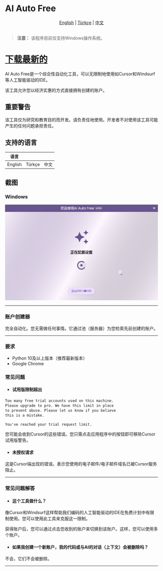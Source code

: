 # AI Auto Free

<div align="center">
  <a href="README.md">English</a> |
  <a href="README.tr.md">Türkçe</a> |
  <a href="README.cn.md">中文</a>
</div>

<br>

> **注意：** 该程序目前仅支持Windows操作系统。

# [下载最新的](https://github.com/kodu67/ai-auto-free/releases/latest)

AI Auto Free是一个综合性自动化工具，可以无限制地使用如Cursor和Windsurf等人工智能驱动的IDE。

该工具允许您以经济实惠的方式直接拥有创建的账户。

## 重要警告
该工具仅为研究和教育目的而开发。请负责任地使用。开发者不对使用该工具可能产生的任何问题承担责任。

## 支持的语言

| 语言 |  |  |
|----------|----------|----------|
| English  | Türkçe  | 中文 |

## 截图

### Windows
![AI Free](screenshots/zh.gif)
___
### 账户创建器
完全自动化。您无需做任何事情。它通过池（服务器）为您检索先前创建的账户。
___

### 要求
- Python 10及以上版本（推荐最新版本）
- Google Chrome

### 常见问题

- #### 试用版限制超出
```text
Too many free trial accounts used on this machine.
Please upgrade to pro. We have this limit in place
to prevent abuse. Please let us know if you believe
this is a mistake.
```

```text
You've reached your trial request limit.
```
您可能会收到Cursor的这些错误。您只需点击应用程序中的按钮即可移除Cursor试用版警告。

- #### 未授权请求
这是Cursor端出现的错误。表示您使用的电子邮件/电子邮件域名已被Cursor服务阻止。

___
### 常见问题解答
- #### 这个工具做什么？
像Cursor和Windsurf这样帮助我们编码的人工智能驱动的IDE在免费计划中有限制使用。您可以使用此工具来克服这一限制。

获得账户后，您可以通过点击您收到的账户来切换到该账户。这样，您可以使用多个账户。

- #### 如果我创建一个新账户，我的代码或与AI的对话（上下文）会被删除吗？
不会，它们不会被删除。
___
